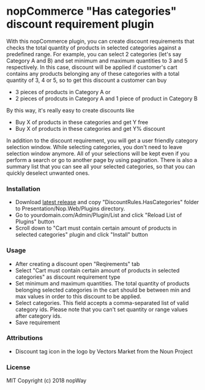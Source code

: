 # nopCommerce "Has categories" discount requirement plugin
With this nopCommerce plugin, you can create discount requirements that checks the total quantity of products in selected categories against a predefined range. For example, you can select 2 categories (let's say Category A and B) and set minimum and maximum quantities to 3 and 5 respectively. In this case, discount will be applied if customer's cart contains any products belonging any of these categories with a total quantity of 3, 4 or 5, so to get this discount a customer can buy 

* 3 pieces of products in Category A or 
* 2 pieces of prodcuts in Category A and 1 piece of product in Category B

By this way, it's really easy to create discounts like

* Buy X of products in these categories and get Y free
* Buy X of products in these categories and get Y% discount

In addition to the discount requirement, you will get a user friendly category selection window. While selecting categories, you don't need to leave selection window anymore. All of your selections will be kept even if you perform a search or go to another page by using pagination. There is also a summary list that you can see all your selected categories, so that you can quickly deselect unwanted ones.

### Installation
* Download [latest release](https://github.com/nopWay/HasCategories-discount-requiremement-plugin-for-nopcommerce/releases/latest) and copy "DiscountRules.HasCategories" folder to Presentation/Nop.Web/Plugins directory.
* Go to yourdomain.com/Admin/Plugin/List and click "Reload List of Plugins" button
* Scroll down to "Cart must contain certain amount of products in selected categories" plugin and click "Install" button

### Usage
* After creating a discount open "Reqirements" tab
* Select "Cart must contain certain amount of products in selected categories" as discount requirement type
* Set minimum and maximum quantities. The total quantity of products belonging selected categories in the cart should be between min and max values in order to this discount to be applied.
* Select categories. This field accepts a comma-separated list of valid category ids. Please note that you can't set quantity or range values after category ids.
* Save requirement

### Attributions
* Discount tag icon in the logo by Vectors Market from the Noun Project

### License
MIT Copyright (c) 2018 nopWay
